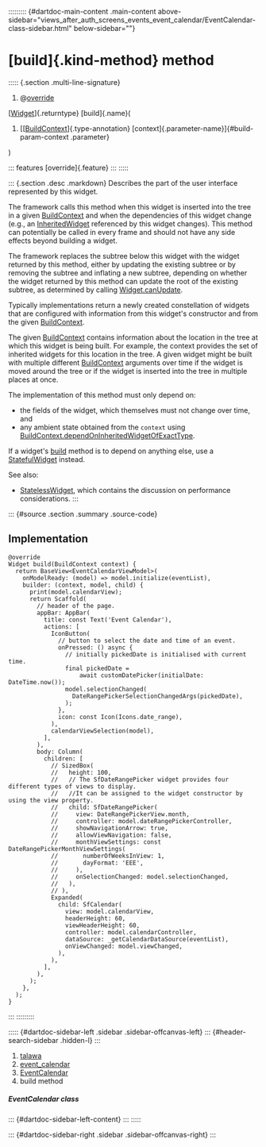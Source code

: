 ::::::::: {#dartdoc-main-content .main-content above-sidebar="views_after_auth_screens_events_event_calendar/EventCalendar-class-sidebar.html" below-sidebar=""}
<div>

# [build]{.kind-method} method

</div>

::::: {.section .multi-line-signature}
<div>

1.  @[override](https://api.flutter.dev/flutter/dart-core/override-constant.html)

</div>

[[Widget](https://api.flutter.dev/flutter/widgets/Widget-class.html)]{.returntype}
[build]{.name}(

1.  [[[BuildContext](https://api.flutter.dev/flutter/widgets/BuildContext-class.html)]{.type-annotation}
    [context]{.parameter-name}]{#build-param-context .parameter}

)

::: features
[override]{.feature}
:::
:::::

::: {.section .desc .markdown}
Describes the part of the user interface represented by this widget.

The framework calls this method when this widget is inserted into the
tree in a given
[BuildContext](https://api.flutter.dev/flutter/widgets/BuildContext-class.html)
and when the dependencies of this widget change (e.g., an
[InheritedWidget](https://api.flutter.dev/flutter/widgets/InheritedWidget-class.html)
referenced by this widget changes). This method can potentially be
called in every frame and should not have any side effects beyond
building a widget.

The framework replaces the subtree below this widget with the widget
returned by this method, either by updating the existing subtree or by
removing the subtree and inflating a new subtree, depending on whether
the widget returned by this method can update the root of the existing
subtree, as determined by calling
[Widget.canUpdate](https://api.flutter.dev/flutter/widgets/Widget/canUpdate.html).

Typically implementations return a newly created constellation of
widgets that are configured with information from this widget\'s
constructor and from the given
[BuildContext](https://api.flutter.dev/flutter/widgets/BuildContext-class.html).

The given
[BuildContext](https://api.flutter.dev/flutter/widgets/BuildContext-class.html)
contains information about the location in the tree at which this widget
is being built. For example, the context provides the set of inherited
widgets for this location in the tree. A given widget might be built
with multiple different
[BuildContext](https://api.flutter.dev/flutter/widgets/BuildContext-class.html)
arguments over time if the widget is moved around the tree or if the
widget is inserted into the tree in multiple places at once.

The implementation of this method must only depend on:

-   the fields of the widget, which themselves must not change over
    time, and
-   any ambient state obtained from the `context` using
    [BuildContext.dependOnInheritedWidgetOfExactType](https://api.flutter.dev/flutter/widgets/BuildContext/dependOnInheritedWidgetOfExactType.html).

If a widget\'s
[build](../../views_after_auth_screens_events_event_calendar/EventCalendar/build.html)
method is to depend on anything else, use a
[StatefulWidget](https://api.flutter.dev/flutter/widgets/StatefulWidget-class.html)
instead.

See also:

-   [StatelessWidget](https://api.flutter.dev/flutter/widgets/StatelessWidget-class.html),
    which contains the discussion on performance considerations.
:::

::: {#source .section .summary .source-code}
## Implementation

``` language-dart
@override
Widget build(BuildContext context) {
  return BaseView<EventCalendarViewModel>(
    onModelReady: (model) => model.initialize(eventList),
    builder: (context, model, child) {
      print(model.calendarView);
      return Scaffold(
        // header of the page.
        appBar: AppBar(
          title: const Text('Event Calendar'),
          actions: [
            IconButton(
              // button to select the date and time of an event.
              onPressed: () async {
                // initially pickedDate is initialised with current time.
                final pickedDate =
                    await customDatePicker(initialDate: DateTime.now());
                model.selectionChanged(
                  DateRangePickerSelectionChangedArgs(pickedDate),
                );
              },
              icon: const Icon(Icons.date_range),
            ),
            calendarViewSelection(model),
          ],
        ),
        body: Column(
          children: [
            // SizedBox(
            //   height: 100,
            //   // The SfDateRangePicker widget provides four different types of views to display.
            //   //It can be assigned to the widget constructor by using the view property.
            //   child: SfDateRangePicker(
            //     view: DateRangePickerView.month,
            //     controller: model.dateRangePickerController,
            //     showNavigationArrow: true,
            //     allowViewNavigation: false,
            //     monthViewSettings: const DateRangePickerMonthViewSettings(
            //       numberOfWeeksInView: 1,
            //       dayFormat: 'EEE',
            //     ),
            //     onSelectionChanged: model.selectionChanged,
            //   ),
            // ),
            Expanded(
              child: SfCalendar(
                view: model.calendarView,
                headerHeight: 60,
                viewHeaderHeight: 60,
                controller: model.calendarController,
                dataSource: _getCalendarDataSource(eventList),
                onViewChanged: model.viewChanged,
              ),
            ),
          ],
        ),
      );
    },
  );
}
```
:::
:::::::::

::::: {#dartdoc-sidebar-left .sidebar .sidebar-offcanvas-left}
::: {#header-search-sidebar .hidden-l}
:::

1.  [talawa](../../index.html)
2.  [event_calendar](../../views_after_auth_screens_events_event_calendar/)
3.  [EventCalendar](../../views_after_auth_screens_events_event_calendar/EventCalendar-class.html)
4.  build method

##### EventCalendar class

::: {#dartdoc-sidebar-left-content}
:::
:::::

::: {#dartdoc-sidebar-right .sidebar .sidebar-offcanvas-right}
:::
